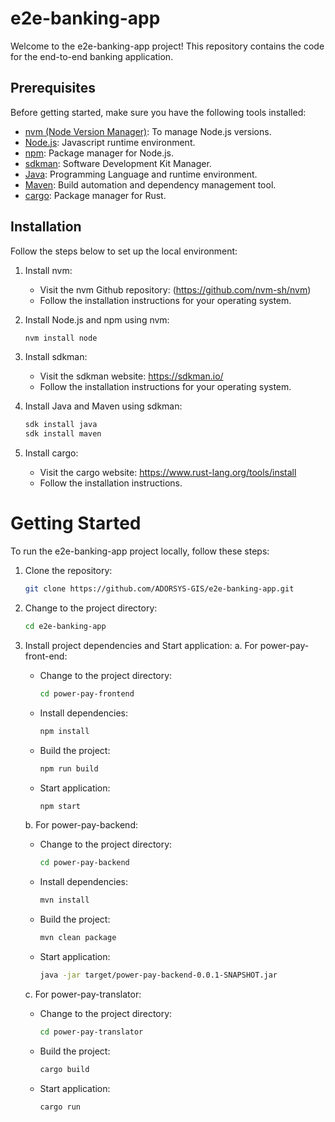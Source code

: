 # e2e-banking-app
Welcome to the e2e-banking-app project! This repository contains the code for the end-to-end banking application.

## Prerequisites

Before getting started, make sure you have the following tools installed:

- [nvm (Node Version Manager)](https://github.com/nvm-sh/nvm): To manage Node.js versions.
- [Node.js](https://nodejs.org/): Javascript runtime environment.
- [npm](https://www.npmjs.com/): Package manager for Node.js.
- [sdkman](https://sdkman.io/): Software Development Kit Manager.
- [Java](https://www.java.com/): Programming Language and runtime environment.
- [Maven](https://maven.apache.org/): Build automation and dependency management tool.
- [cargo](https://doc.rust-lang.org/cargo/): Package manager for Rust.

## Installation

Follow the steps below to set up the local environment:

1. Install nvm:
   - Visit the nvm Github repository: (https://github.com/nvm-sh/nvm)
   - Follow the installation instructions for your operating system.

2. Install Node.js and npm using nvm:
   ```bash
   nvm install node
   ```

3. Install sdkman:
   - Visit the sdkman website: https://sdkman.io/
   - Follow the installation instructions for your operating system.

4. Install Java and Maven using sdkman:
   ```bash
   sdk install java
   sdk install maven
   ```

5. Install cargo:
   - Visit the cargo website: https://www.rust-lang.org/tools/install
   - Follow the installation instructions.

# Getting Started

To run the e2e-banking-app project locally, follow these steps:

1. Clone the repository:
   ```bash
   git clone https://github.com/ADORSYS-GIS/e2e-banking-app.git
   ```

2. Change to the project directory:
   ```bash
   cd e2e-banking-app
   ```

3. Install project dependencies and Start application:
   a. For power-pay-front-end:
      - Change to the project directory:
        ```bash
        cd power-pay-frontend
        ```
      - Install dependencies:
        ```bash
        npm install
        ```
      - Build the project:
        ```bash
        npm run build
        ```
      - Start application:
        ```bash
        npm start
        ```

   b. For power-pay-backend:
      - Change to the project directory:
        ```bash
        cd power-pay-backend
        ```
      - Install dependencies:
        ```bash
        mvn install
        ```
      - Build the project:
        ```bash
        mvn clean package
        ```
      - Start application:
        ```bash
        java -jar target/power-pay-backend-0.0.1-SNAPSHOT.jar
        ```

   c. For power-pay-translator:
      - Change to the project directory:
        ```bash
        cd power-pay-translator
        ```
      - Build the project:
        ```bash
        cargo build
        ```
      - Start application:
        ```bash
        cargo run
        ```